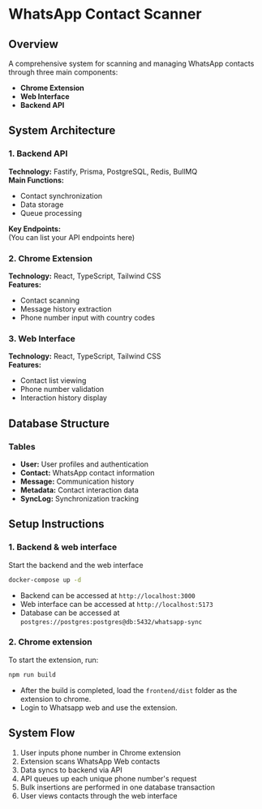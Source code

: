 # WhatsApp Contact Scanner

## Overview

A comprehensive system for scanning and managing WhatsApp contacts through three main components:

- **Chrome Extension**
- **Web Interface**
- **Backend API**

## System Architecture

### 1. Backend API

**Technology:** Fastify, Prisma, PostgreSQL, Redis, BullMQ  
**Main Functions:**

- Contact synchronization
- Data storage
- Queue processing

**Key Endpoints:**  
(You can list your API endpoints here)

### 2. Chrome Extension

**Technology:** React, TypeScript, Tailwind CSS  
**Features:**

- Contact scanning
- Message history extraction
- Phone number input with country codes

### 3. Web Interface

**Technology:** React, TypeScript, Tailwind CSS  
**Features:**

- Contact list viewing
- Phone number validation
- Interaction history display

## Database Structure

### Tables

- **User:** User profiles and authentication
- **Contact:** WhatsApp contact information
- **Message:** Communication history
- **Metadata:** Contact interaction data
- **SyncLog:** Synchronization tracking

## Setup Instructions

### 1. Backend & web interface

Start the backend and the web interface

```cmd
docker-compose up -d
```

- Backend can be accessed at `http://localhost:3000`
- Web interface can be accessed at `http://localhost:5173`
- Database can be accessed at `postgres://postgres:postgres@db:5432/whatsapp-sync`

### 2. Chrome extension

To start the extension, run:

```cmd
npm run build
```

- After the build is completed, load the `frontend/dist` folder as the extension to chrome.
- Login to Whatsapp web and use the extension.

## System Flow

1. User inputs phone number in Chrome extension
2. Extension scans WhatsApp Web contacts
3. Data syncs to backend via API
4. API queues up each unique phone number's request
5. Bulk insertions are performed in one database transaction
6. User views contacts through the web interface
